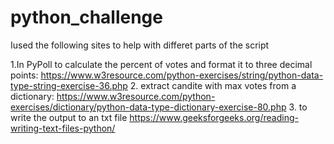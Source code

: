 # python_challenge





 Iused the following sites to help with differet parts of the script


1.In PyPoll to calculate the percent of votes and format it to three decimal points:
  https://www.w3resource.com/python-exercises/string/python-data-type-string-exercise-36.php
2. extract candite with max votes from a dictionary:
  https://www.w3resource.com/python-exercises/dictionary/python-data-type-dictionary-exercise-80.php
3. to write the output to an txt file
  https://www.geeksforgeeks.org/reading-writing-text-files-python/
